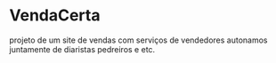 # VendaCerta
projeto de um site de vendas com serviços de vendedores autonamos juntamente de diaristas pedreiros e etc.
